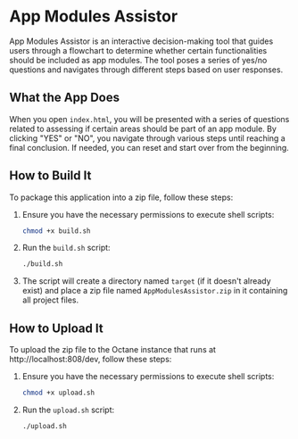 # App Modules Assistor

App Modules Assistor is an interactive decision-making tool that guides users through a flowchart to determine whether certain functionalities should be included as app modules. The tool poses a series of yes/no questions and navigates through different steps based on user responses.

## What the App Does

When you open `index.html`, you will be presented with a series of questions related to assessing if certain areas should be part of an app module. By clicking "YES" or "NO", you navigate through various steps until reaching a final conclusion. If needed, you can reset and start over from the beginning.

## How to Build It

To package this application into a zip file, follow these steps:

1. Ensure you have the necessary permissions to execute shell scripts:
   ```bash
   chmod +x build.sh
   ```

2. Run the `build.sh` script:
   ```bash
   ./build.sh
   ```

3. The script will create a directory named `target` (if it doesn't already exist) and place a zip file named `AppModulesAssistor.zip` in it containing all project files.

## How to Upload It
To upload the zip file to the Octane instance that runs at http://localhost:808/dev, follow these steps:

1. Ensure you have the necessary permissions to execute shell scripts:
   ```bash
   chmod +x upload.sh
   ```

2. Run the `upload.sh` script:
   ```bash
   ./upload.sh
   ```
